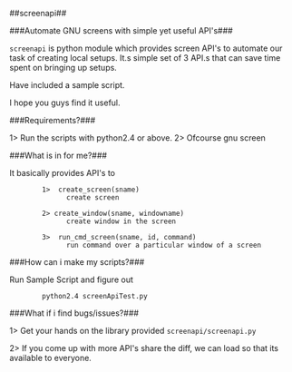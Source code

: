 ##screenapi##


###Automate GNU screens with simple yet useful API's###

`screenapi` is python module which provides screen API's to automate our task of creating local setups.  It.s simple set of 3 API.s that can save time spent on bringing up setups.

Have included a sample script.

I hope you guys find it useful.  

###Requirements?###

1> Run the scripts with python2.4 or above. 
2> Ofcourse gnu screen    

###What is in for me?###

It basically provides API's to

            1>  create_screen(sname)
                  create screen

            2> create_window(sname, windowname)
                  create window in the screen

            3>  run_cmd_screen(sname, id, command)
                  run command over a particular window of a screen

###How can i make my scripts?###


Run Sample Script and figure out
            
            python2.4 screenApiTest.py 

###What if i find bugs/issues?###

   1> Get your hands on the library provided `screenapi/screenapi.py`
   
   2> If you come up with more API's share the diff, we can load so that  its available to everyone.




